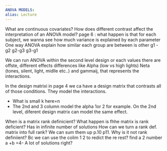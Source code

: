 ```yaml
---
ANOVA MODELS: 
alias: Lecture
---
```

 
 What are continuous covariates?
How does different contrast affect the interpretation of an ANOVA model?
page 6 : what happen is that for each subject, we wanna see how much variance is explained by each parameter
One way ANOVA explain how similar each group are between is other g1 -g2 g2-g3 g3-g1


We can run ANOVA within the second level design
or each values there are offste, different effects differences like Alpha (low vs high lights) Neta (tones, silent, light, midlle etc..) and gammaij, that represents the interactions. 

In the design matrixi in page 4 we ca have a design matrix that contrasts all of those conditions. They model the interactions. 
- What is small k here=n
- The 2nd and 3 column model the alpha 1or 2 for example. 
On the 2nd level, diferent design matrix can model the same effect. 

When is a matrix rank definicient?
What happen is fhhe matrix is rank deficient?
	Has in infinite number of solutions
How can we turn a rank def. matrix into full rank?
	We can sum them up p.10
p11. Why is it not rank definiient?
	Bc we can use the colim 1 2 to redict the re rest?
find a 2 number a +b =4- A lot of solutions right?

